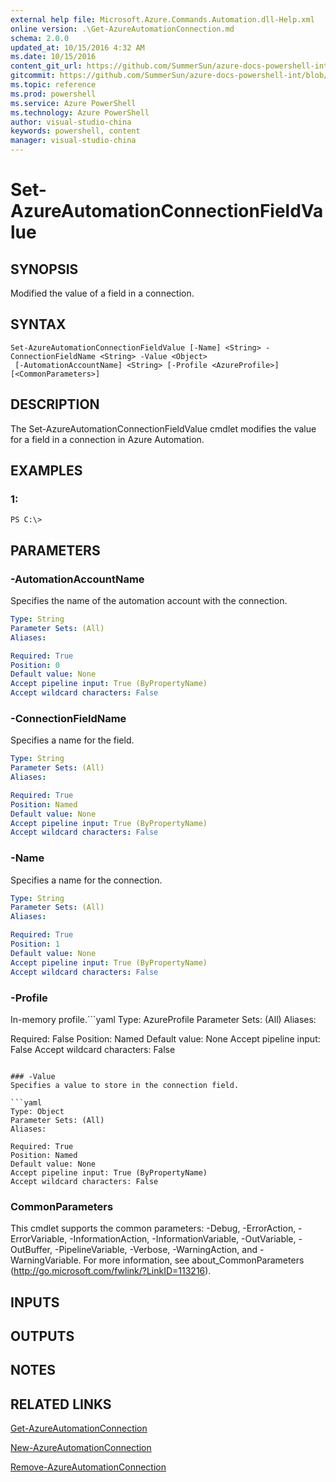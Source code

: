 ```yaml
---
external help file: Microsoft.Azure.Commands.Automation.dll-Help.xml
online version: .\Get-AzureAutomationConnection.md
schema: 2.0.0
updated_at: 10/15/2016 4:32 AM
ms.date: 10/15/2016
content_git_url: https://github.com/SummerSun/azure-docs-powershell-int/blob/master/azureps-cmdlets-docs/ServiceManagement/Azure.Automation/v0.9.8/CmdletMDs/Set-AzureAutomationConnectionFieldValue.md
gitcommit: https://github.com/SummerSun/azure-docs-powershell-int/blob/1bfd8e268acfc1799ad3f17c5a982578f54443cf/azureps-cmdlets-docs/ServiceManagement/Azure.Automation/v0.9.8/CmdletMDs/Set-AzureAutomationConnectionFieldValue.md
ms.topic: reference
ms.prod: powershell
ms.service: Azure PowerShell
ms.technology: Azure PowerShell
author: visual-studio-china
keywords: powershell, content
manager: visual-studio-china
---
```


# Set-AzureAutomationConnectionFieldValue

## SYNOPSIS
Modified the value of a field in a connection.

## SYNTAX

```
Set-AzureAutomationConnectionFieldValue [-Name] <String> -ConnectionFieldName <String> -Value <Object>
 [-AutomationAccountName] <String> [-Profile <AzureProfile>] [<CommonParameters>]
```

## DESCRIPTION
The Set-AzureAutomationConnectionFieldValue cmdlet modifies the value for a field in a connection in Azure Automation.

## EXAMPLES

### 1:
```
PS C:\>
```

## PARAMETERS

### -AutomationAccountName
Specifies the name of the automation account with the connection.

```yaml
Type: String
Parameter Sets: (All)
Aliases: 

Required: True
Position: 0
Default value: None
Accept pipeline input: True (ByPropertyName)
Accept wildcard characters: False
```

### -ConnectionFieldName
Specifies a name for the field.

```yaml
Type: String
Parameter Sets: (All)
Aliases: 

Required: True
Position: Named
Default value: None
Accept pipeline input: True (ByPropertyName)
Accept wildcard characters: False
```

### -Name
Specifies a name for the connection.

```yaml
Type: String
Parameter Sets: (All)
Aliases: 

Required: True
Position: 1
Default value: None
Accept pipeline input: True (ByPropertyName)
Accept wildcard characters: False
```

### -Profile
In-memory profile.```yaml
Type: AzureProfile
Parameter Sets: (All)
Aliases: 

Required: False
Position: Named
Default value: None
Accept pipeline input: False
Accept wildcard characters: False
```

### -Value
Specifies a value to store in the connection field.

```yaml
Type: Object
Parameter Sets: (All)
Aliases: 

Required: True
Position: Named
Default value: None
Accept pipeline input: True (ByPropertyName)
Accept wildcard characters: False
```

### CommonParameters
This cmdlet supports the common parameters: -Debug, -ErrorAction, -ErrorVariable, -InformationAction, -InformationVariable, -OutVariable, -OutBuffer, -PipelineVariable, -Verbose, -WarningAction, and -WarningVariable. For more information, see about_CommonParameters (http://go.microsoft.com/fwlink/?LinkID=113216).

## INPUTS

## OUTPUTS

## NOTES

## RELATED LINKS

[Get-AzureAutomationConnection](.\Get-AzureAutomationConnection.md)

[New-AzureAutomationConnection](.\New-AzureAutomationConnection.md)

[Remove-AzureAutomationConnection](.\Remove-AzureAutomationConnection.md)

